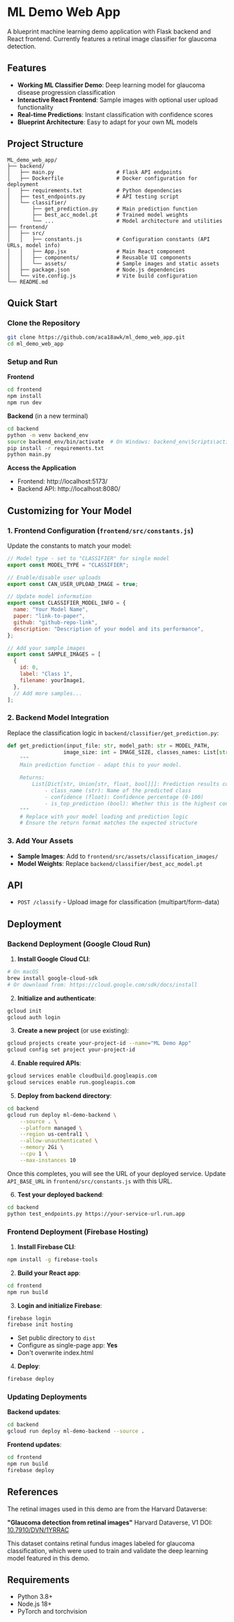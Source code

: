# ML Demo Web App

A blueprint machine learning demo application with Flask backend and React frontend. Currently features a retinal image classifier for glaucoma detection.

## Features

- **Working ML Classifier Demo**: Deep learning model for glaucoma disease progression classification
- **Interactive React Frontend**: Sample images with optional user upload functionality
- **Real-time Predictions**: Instant classification with confidence scores
- **Blueprint Architecture**: Easy to adapt for your own ML models

## Project Structure

```
ML_demo_web_app/
├── backend/
│   ├── main.py                    # Flask API endpoints
│   ├── Dockerfile                 # Docker configuration for deployment
│   ├── requirements.txt           # Python dependencies
│   ├── test_endpoints.py          # API testing script
│   └── classifier/
│       ├── get_prediction.py      # Main prediction function
│       ├── best_acc_model.pt      # Trained model weights
│       └── ...                    # Model architecture and utilities
├── frontend/
│   ├── src/
│   │   ├── constants.js           # Configuration constants (API URLs, model info)
│   │   ├── App.jsx                # Main React component
│   │   ├── components/            # Reusable UI components
│   │   └── assets/                # Sample images and static assets
│   ├── package.json               # Node.js dependencies
│   └── vite.config.js             # Vite build configuration
└── README.md
```

## Quick Start

### Clone the Repository

```bash
git clone https://github.com/aca18awk/ml_demo_web_app.git
cd ml_demo_web_app
```

### Setup and Run

**Frontend**

```bash
cd frontend
npm install
npm run dev
```

**Backend** (in a new terminal)

```bash
cd backend
python -m venv backend_env
source backend_env/bin/activate  # On Windows: backend_env\Scripts\activate
pip install -r requirements.txt
python main.py
```

**Access the Application**

- Frontend: http://localhost:5173/
- Backend API: http://localhost:8080/

## Customizing for Your Model

### 1. Frontend Configuration (`frontend/src/constants.js`)

Update the constants to match your model:

```javascript
// Model type - set to "CLASSIFIER" for single model
export const MODEL_TYPE = "CLASSIFIER";

// Enable/disable user uploads
export const CAN_USER_UPLOAD_IMAGE = true;

// Update model information
export const CLASSIFIER_MODEL_INFO = {
  name: "Your Model Name",
  paper: "link-to-paper",
  github: "github-repo-link",
  description: "Description of your model and its performance",
};

// Add your sample images
export const SAMPLE_IMAGES = [
  {
    id: 0,
    label: "Class 1",
    filename: yourImage1,
  },
  // Add more samples...
];
```

### 2. Backend Model Integration

Replace the classification logic in `backend/classifier/get_prediction.py`:

```python
def get_prediction(input_file: str, model_path: str = MODEL_PATH,
                  image_size: int = IMAGE_SIZE, classes_names: List[str] = CLASS_NAMES):
    """
    Main prediction function - adapt this to your model.

    Returns:
        List[Dict[str, Union[str, float, bool]]]: Prediction results containing:
            - class_name (str): Name of the predicted class
            - confidence (float): Confidence percentage (0-100)
            - is_top_prediction (bool): Whether this is the highest confidence prediction
    """
    # Replace with your model loading and prediction logic
    # Ensure the return format matches the expected structure
```

### 3. Add Your Assets

- **Sample Images**: Add to `frontend/src/assets/classification_images/`
- **Model Weights**: Replace `backend/classifier/best_acc_model.pt`

## API

- `POST /classify` - Upload image for classification (multipart/form-data)

## Deployment

### Backend Deployment (Google Cloud Run)

1. **Install Google Cloud CLI**:

```bash
# On macOS
brew install google-cloud-sdk
# Or download from: https://cloud.google.com/sdk/docs/install
```

2. **Initialize and authenticate**:

```bash
gcloud init
gcloud auth login
```

3. **Create a new project** (or use existing):

```bash
gcloud projects create your-project-id --name="ML Demo App"
gcloud config set project your-project-id
```

4. **Enable required APIs**:

```bash
gcloud services enable cloudbuild.googleapis.com
gcloud services enable run.googleapis.com
```

5. **Deploy from backend directory**:

```bash
cd backend
gcloud run deploy ml-demo-backend \
    --source . \
    --platform managed \
    --region us-central1 \
    --allow-unauthenticated \
    --memory 2Gi \
    --cpu 1 \
    --max-instances 10
```

Once this completes, you will see the URL of your deployed service.
Update `API_BASE_URL` in `frontend/src/constants.js` with this URL.

6. **Test your deployed backend**:

```bash
cd backend
python test_endpoints.py https://your-service-url.run.app
```

### Frontend Deployment (Firebase Hosting)

1. **Install Firebase CLI**:

```bash
npm install -g firebase-tools
```

2. **Build your React app**:

```bash
cd frontend
npm run build
```

3. **Login and initialize Firebase**:

```bash
firebase login
firebase init hosting
```

- Set public directory to `dist`
- Configure as single-page app: **Yes**
- Don't overwrite index.html

4. **Deploy**:

```bash
firebase deploy
```

### Updating Deployments

**Backend updates**:

```bash
cd backend
gcloud run deploy ml-demo-backend --source .
```

**Frontend updates**:

```bash
cd frontend
npm run build
firebase deploy
```

## References

The retinal images used in this demo are from the Harvard Dataverse:

**"Glaucoma detection from retinal images"**
Harvard Dataverse, V1
DOI: [10.7910/DVN/1YRRAC](https://dataverse.harvard.edu/dataset.xhtml?persistentId=doi:10.7910/DVN/1YRRAC)

This dataset contains retinal fundus images labeled for glaucoma classification, which were used to train and validate the deep learning model featured in this demo.

## Requirements

- Python 3.8+
- Node.js 18+
- PyTorch and torchvision
